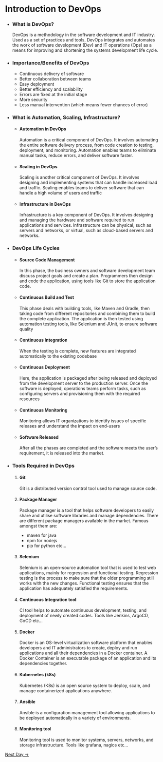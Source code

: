 # Introduction to DevOps

- ### What is DevOps?
  DevOps is a methodology in the software development and IT industry. Used as a set of practices and tools, DevOps integrates and automates the work of software development (Dev) and IT operations (Ops) as a means for improving and shortening the systems development life cycle.
- ### Importance/Benefits of DevOps
  - Continuous delivery of software
  - Better collaboration between teams
  - Easy deployment
  - Better efficiency and scalability
  - Errors are fixed at the initial stage
  - More security
  - Less manual intervention (which means fewer chances of error)
- ### What is Automation, Scaling, Infrastructure?

  - #### Automation in DevOps

    Automation is a critical component of DevOps. It involves automating the entire software delivery process, from code creation to testing, deployment, and monitoring. Automation enables teams to eliminate manual tasks, reduce errors, and deliver software faster.

  - #### Scaling in DevOps

    Scaling is another critical component of DevOps. It involves designing and implementing systems that can handle increased load and traffic. Scaling enables teams to deliver software that can handle a high volume of users and traffic

  - #### Infrastructure in DevOps
    Infrastructure is a key component of DevOps. It involves designing and managing the hardware and software required to run applications and services. Infrastructure can be physical, such as servers and networks, or virtual, such as cloud-based servers and networks.

- ### DevOps Life Cycles
  - #### Source Code Management
    In this phase, the business owners and software development team discuss project goals and create a plan. Programmers then design and code the application, using tools like Git to store the application code.
  - #### Continuous Build and Test
    This phase deals with building tools, like Maven and Gradle, then taking code from different repositories and combining them to build the complete application. The application is then tested using automation testing tools, like Selenium and JUnit, to ensure software quality
  - #### Continuous Integration
    When the testing is complete, new features are integrated automatically to the existing codebase
  - #### Continuous Deployment
    Here, the application is packaged after being released and deployed from the development server to the production server. Once the software is deployed, operations teams perform tasks, such as configuring servers and provisioning them with the required resources
  - #### Continuous Monitoring
    Monitoring allows IT organizations to identify issues of specific releases and understand the impact on end-users
  - #### Software Released
    After all the phases are completed and the software meets the user’s requirement, it is released into the market.
- ### Tools Required in DevOps

  1. #### Git
     Git is a distributed version control tool used to manage source code.
  2. #### Package Manager

     Package manager is a tool that helps software developers to easily share and utilise software libraries and manage dependencies. There are different package managers available in the market. Famous amongst them are:

     - maven for java
     - npm for nodejs
     - pip for python etc…

  3. #### Selenium
     Selenium is an open-source automation tool that is used to test web applications, mainly for regression and functional testing. Regression testing is the process to make sure that the older programming still works with the new changes. Functional testing ensures that the application has adequately satisfied the requirements.
  4. #### Continuous Integration tool
     CI tool helps to automate continuous development, testing, and deployment of newly created codes. Tools like Jenkins, ArgoCD, GoCD etc…
  5. #### Docker
     Docker is an OS-level virtualization software platform that enables developers and IT administrators to create, deploy and run applications and all their dependencies in a Docker container. A Docker Container is an executable package of an application and its dependencies together.
  6. #### Kubernetes (k8s)
     Kubernetes (K8s) is an open source system to deploy, scale, and manage containerized applications anywhere.
  7. #### Ansible
     Ansible is a configuration management tool allowing applications to be deployed automatically in a variety of environments.
  8. #### Monitoring tool
     Monitoring tool is used to monitor systems, servers, networks, and storage infrastructure. Tools like grafana, nagios etc…

[Next Day →](../day-2/README.md)